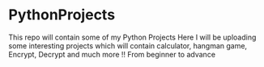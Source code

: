 # PythonProjects
This repo will contain some of my Python Projects 
Here I will be uploading some interesting projects which will contain calculator, hangman game, Encrypt, Decrypt and much more !!
From beginner to advance 
